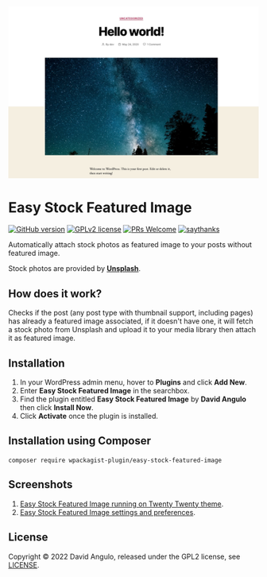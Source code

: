 ![](assets/screenshot-1.jpg)

# Easy Stock Featured Image
[![GitHub version](https://img.shields.io/wordpress/plugin/v/easy-stock-featured-image?color=brightgreen&style=for-the-badge&labelColor=000000)](https://wordpress.org/plugins/easy-stock-featured-image/)
[![GPLv2 license](https://img.shields.io/badge/License-GPLv2-blue.svg?style=for-the-badge&labelColor=000000)](LICENSE)
[![PRs Welcome](https://img.shields.io/badge/PRs-welcome-hotpink.svg?style=for-the-badge&labelColor=000000)](https://github.com/dcangulo/easy-stock-featured-image/pulls)
[![saythanks](https://img.shields.io/badge/say-thanks-blueviolet.svg?style=for-the-badge&labelColor=000000)](https://wordpress.org/support/plugin/easy-stock-featured-image/reviews/#new-post)

Automatically attach stock photos as featured image to your posts without featured image.

Stock photos are provided by **[Unsplash](https://unsplash.com/)**.

## How does it work?
Checks if the post (any post type with thumbnail support, including pages) has already a featured image associated, if it doesn't have one, it will fetch a stock photo from Unsplash and upload it to your media library then attach it as featured image.

## Installation
1. In your WordPress admin menu, hover to **Plugins** and click **Add New**.
2. Enter **Easy Stock Featured Image** in the searchbox.
3. Find the plugin entitled **Easy Stock Featured Image** by **David Angulo** then click **Install Now**.
4. Click **Activate** once the plugin is installed.

## Installation using Composer
```
composer require wpackagist-plugin/easy-stock-featured-image
```

## Screenshots

1. [Easy Stock Featured Image running on Twenty Twenty theme](assets/screenshot-1.jpg).
2. [Easy Stock Featured Image settings and preferences](assets/screenshot-2.jpg).

## License
Copyright © 2022 David Angulo, released under the GPL2 license, see [LICENSE](LICENSE).
